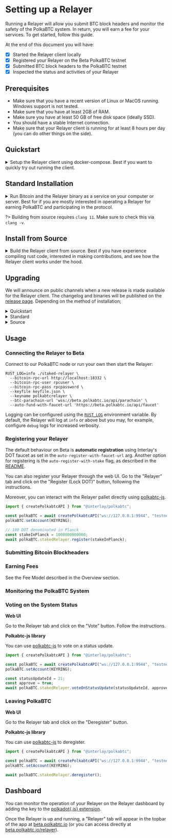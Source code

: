 # Setting up a Relayer

Running a Relayer will allow you submit BTC block headers and monitor the safety of the PolkaBTC system.
In return, you will earn a fee for your services.
To get started, follow this guide.

At the end of this document you will have:

- [x] Started the Relayer client locally
- [x] Registered your Relayer on the Beta PolkaBTC testnet
- [x] Submitted BTC block headers to the PolkaBTC testnet
- [x] Inspected the status and activities of your Relayer

## Prerequisites

- Make sure that you have a recent version of Linux or MacOS running. Windows support is not tested.
- Make sure that you have at least 2GB of RAM.
- Make sure you have at least 50 GB of free disk space (ideally SSD).
- You should have a stable Internet connection.
- Make sure that your Relayer client is running for at least 8 hours per day (you can do other things on the side).

## Quickstart

<details>
<summary>
Setup the Relayer client using docker-compose. Best if you want to quickly try out running the client.
</summary>

### 1. Download the docker-compose file to start the Relayer client and the Bitcoin node.

```
mkdir relayer && cd relayer
wget https://raw.githubusercontent.com/interlay/polkabtc-docs/master/scripts/staked-relayer/docker-compose.yml
```

### 2. Add your Polkadot account to use with your Relayer

Add a `keyfile.json` file into that folder that contains the mnemonic of the account you want to use for the Relayer, e.g.:

```json
{
  "polkabtcrelayer": "mango inspire guess truly stone husband double exhaust reflect wood soldier steel"
}
```

!> The mnemonic shown above is for display purposes only. DO NOT share or reuse menumonics.

You may use [subkey](https://substrate.dev/docs/en/knowledgebase/integrate/subkey) to generate this automatically:

```shell
subkey generate --output-type json | jq '{"polkabtcrelayer": .secretPhrase}' > keyfile.json
```

Please use a separate keyname and mnemonic for each client.

### 3. Start the Relayer client

(Optional) If you already have a locally running Bitcoin testnet node, only start the Relayer client:

```shell
docker-compose up staked_relayer
```

?> You may need to edit the docker-compose to point `--bitcoin-rpc-url` to `http://localhost:18332`.

You can run the entire Relayer client and the Bitcoin node with the following command:

```shell
docker-compose up
```

</details>

## Standard Installation

<details>
<summary>
Run Bitcoin and the Relayer binary as a service on your computer or server. Best for if you are mostly interested in operating a Relayer for earning PolkaBTC and participating in the protocol.
</summary>

!> This method is currently only supported for Linux.

### 1. Install a local Bitcoin node

Download and install a [Bitcoin Core full-node](https://bitcoin.org/en/full-node#what-is-a-full-node) by following the [Linux instructions](https://bitcoin.org/en/full-node#linux-instructions).

### 2. Start the Bitcoin testnet node

?> Synchronizing the BTC testnet takes about 30 GB of storage and takes a couple of hours depending on your internet connection.

The Relayer requires a Bitcoin node with only part of the data. You can start Bitcoin with the following [optimizations](https://bitcoin.org/en/full-node#what-is-a-full-node):

```shell
bitcoind -testnet -server -maxuploadtarget=200 -blocksonly -rpcuser=rpcuser -rpcpassword=rpcpassword
```

### 3. Install the Relayer client

Create a folder for your Relayer and enter it:

```shell
mkdir relayer && cd relayer
```

?> _TODO_ Add the link to the binary
Download the Relayer binary:

```shell
wget https://github.com/interlay/polkabtc-clients/releases/download/0.7.2/staked-relayer
```

Make the binary executable:

```shell
chmod +x staked-relayer
```

### 4. Add your Polkadot account to use with your Relayer

Add a `keyfile.json` file into that folder that contains the mnemonic of the account you want to use for the Relayer, e.g.:

```json
{
  "polkabtcrelayer": "mango inspire guess truly stone husband double exhaust reflect wood soldier steel"
}
```

!> The mnemonic shown above is for display purposes only. DO NOT share or reuse menumonics.

You may use [subkey](https://substrate.dev/docs/en/knowledgebase/integrate/subkey) to generate this automatically:

```shell
subkey generate --output-type json | jq '{"polkabtcrelayer": .secretPhrase}' > keyfile.json
```

Please use a separate keyname and mnemonic for each client.

### 5.A. Start the Relayer client as a systemd service

?> Some of the most common Linux systems support this approach (see [systemd](https://en.wikipedia.org/wiki/Systemd)).

```shell
wget https://raw.githubusercontent.com/interlay/polkabtc-docs/master/scripts/staked-relayer/setup
wget https://raw.githubusercontent.com/interlay/polkabtc-docs/master/scripts/staked-relayer/polkabtc-relayer.service
chmod +x ./setup && sudo ./setup
systemctl daemon-reload
systemctl start polkabtc-relayer.service
```

You can then check the status of your service by running:

```shell
journalctl --follow _SYSTEMD_UNIT=polkabtc-relayer.service
```

Or by streaming the logs to the `relayer.log` file in the current directory:

```shell
journalctl --follow _SYSTEMD_UNIT=polkabtc-relayer.service &> relayer.log
```

To stop the service, run:

```shell
systemctl stop polkabtc-relayer.service
```

### 5.B. OPTIONAL: Start the Relayer client directly

To start the client manually, follow the [instructions below](#usage).

</details>

?> Building from source requires `clang 11`. Make sure to check this via `clang -v`.

## Install from Source

<details>
<summary>
Build the Relayer client from source. Best if you have experience compiling rust code, interested in making contributions, and see how the Relayer client works under the hood.
</summary>

### 1. Install Rust

```shell
curl https://sh.rustup.rs -sSf | sh
rustup toolchain install nightly-2021-01-25
rustup default nightly-2021-01-25
```

### 2. Install a local Bitcoin node

Download and install a [Bitcoin Core full-node](https://bitcoin.org/en/full-node#what-is-a-full-node) by following the [Linux instructions](https://bitcoin.org/en/full-node#linux-instructions), [Windows instructions](https://bitcoin.org/en/full-node#windows-instructions) or [MAX OS X instructions](https://bitcoin.org/en/full-node#mac-os-x-instructions).

### 3. Start the Bitcoin testnet node

?> Synchronizing the BTC testnet takes about 30 GB of storage and takes a couple of hours depending on your internet connection.

The Relayer requires a Bitcoin node with only part of the data. You can start Bitcoin with the following [optimizations](https://bitcoin.org/en/full-node#what-is-a-full-node):

```shell
bitcoind -testnet -server -maxuploadtarget=200 -blocksonly -rpcuser=rpcuser -rpcpassword=rpcpassword
```

### 4. Build the Relayer client

?> This step will take about 45 minutes depending on your CPU.

Clone the Relayer code, checkout release `0.7.2`, and build the client:

```shell
git clone git@github.com:interlay/polkabtc-clients.git
cd polkabtc-clients
git checkout 0.7.2
cargo build -p staked-relayer
```

### 5. Add your Polkadot account to use with your Relayer

Add a `keyfile.json` file into that folder that contains the mnemonic of the account you want to use for the Relayer, e.g.:

```json
{
  "polkabtcrelayer": "mango inspire guess truly stone husband double exhaust reflect wood soldier steel"
}
```

!> The mnemonic shown above is for display purposes only. DO NOT share or reuse menumonics.

You may use [subkey](https://substrate.dev/docs/en/knowledgebase/integrate/subkey) to generate this automatically:

```shell
subkey generate --output-type json | jq '{"polkabtcrelayer": .secretPhrase}' > keyfile.json
```

Please use a separate keyname and mnemonic for each client.

### 6. Start the Relayer client

To start the client, you can connect to our parachain full node:

```shell
RUST_LOG=info cargo run -p staked-relayer -- \
  --bitcoin-rpc-url http://localhost:18332 \
  --bitcoin-rpc-user rpcuser \
  --bitcoin-rpc-pass rpcpassword \
  --keyfile keyfile.json \
  --keyname polkabtcrelayer \
  --btc-parachain-url 'wss://beta.polkabtc.io/api/parachain' \
  --auto-fund-with-faucet-url 'https://beta.polkabtc.io/api/faucet'
```

### For a local development setup, check the README

Go to the Relayer client [README](https://github.com/interlay/polkabtc-clients/tree/master/staked-relayer).

</details>

## Upgrading

We will announce on public channels when a new release is made available for the Relayer client. The changelog and binaries will be published on the [release page](https://github.com/interlay/polkabtc-clients/releases). Depending on the method of installation;

<!-- QUICKSTART -->
<details>
<summary>
Quickstart
</summary>

### 1. Stop the containers

```shell
docker-compose down
```

### 2. Re-download the script

```shell
rm docker-compose.yaml
wget https://raw.githubusercontent.com/interlay/polkabtc-docs/master/scripts/staked-relayer/docker-compose.yml
docker-compose up
```

</details>

<!-- STANDARD -->
<details>
<summary>
Standard
</summary>

### 1. Stop the service

```shell
systemctl stop polkabtc-relayer.service
```

OR terminate the process with `Ctrl+C`.

### 2. Re-download the binary and setup script

```shell
wget https://github.com/interlay/polkabtc-clients/releases/download/0.7.2/staked-relayer-0.7.2-x86_64-linux-gnu
mv staked-relayer-0.7.2-x86_64-linux-gnu staked-relayer
wget https://raw.githubusercontent.com/interlay/polkabtc-docs/master/scripts/staked-relayer/setup
chmod +x ./setup && sudo ./setup
systemctl start polkabtc-relayer.service
```

</details>

<!-- SOURCE -->
<details>
<summary>
Source
</summary>

Terminate the process using `Ctrl+C` and follow the instructions above to re-compile.

</details>

## Usage

### Connecting the Relayer to Beta

Connect to our PolkaBTC node or run your own then start the Relayer:

```shell
RUST_LOG=info ./staked-relayer \
  --bitcoin-rpc-url http://localhost:18332 \
  --bitcoin-rpc-user rpcuser \
  --bitcoin-rpc-pass rpcpassword \
  --keyfile keyfile.json \
  --keyname polkabtcrelayer \
  --btc-parachain-url 'wss://beta.polkabtc.io/api/parachain' \
  --auto-fund-with-faucet-url 'https://beta.polkabtc.io/api/faucet'
```

Logging can be configured using the [`RUST_LOG`](https://docs.rs/env_logger/0.8.3/env_logger/#enabling-logging) environment variable.
By default, the Relayer will log at `info` or above but you may, for example, configure `debug` logs for increased verbosity.

### Registering your Relayer

The default behaviour on Beta is **automatic registration** using Interlay's DOT faucet as set in the `auto-register-with-faucet-url` arg. Another option for registering is the `auto-register-with-stake` flag, as described in the [README](https://github.com/interlay/polkabtc-clients/tree/master/staked-relayer).

You can also register your Relayer through the web UI. Go to the "Relayer" tab and click on the "Register (Lock DOT)" button, following the instructions.

Moreover, you can interact with the Relayer pallet directly using [polkabtc-js](https://github.com/interlay/polkabtc-js).

```js
import { createPolkabtcAPI } from "@interlay/polkabtc";

const polkaBTC = await createPolkabtcAPI("ws://127.0.0.1:9944", "testnet");
polkaBTC.setAccount(KEYRING);

// 100 DOT denominated in Planck
const stakeInPlanck = 1000000000000;
await polkaBTC.stakedRelayer.register(stakeInPlanck);
```

### Submitting Bitcoin Blockheaders

### Earning Fees

See the Fee Model described in the Overview section.

### Monitoring the PolkaBTC System

### Voting on the System Status

**Web UI**

Go to the Relayer tab and click on the "Vote" button. Follow the instructions.

**Polkabtc-js library**

You can use [polkabtc-js](https://github.com/interlay/polkabtc-js) to vote on a status update.

```js
import { createPolkabtcAPI } from "@interlay/polkabtc";

const polkaBTC = await createPolkabtcAPI("ws://127.0.0.1:9944", "testnet");
polkaBTC.setAccount(KEYRING);

const statusUpdateId = 21;
const approve = true;
await polkaBTC.stakedRelayer.voteOnStatusUpdate(statusUpdateId, approve);
```

### Leaving PolkaBTC

**Web UI**

Go to the Relayer tab and click on the "Deregister" button.

**Polkabtc-js library**

You can use [polkabtc-js](https://github.com/interlay/polkabtc-js) to deregister.

```js
import { createPolkabtcAPI } from "@interlay/polkabtc";

const polkaBTC = await createPolkabtcAPI("ws://127.0.0.1:9944", "testnet");
polkaBTC.setAccount(KEYRING);

await polkaBTC.stakedRelayer.deregister();
```

<!--
## Advanced

### Key Management

### Running the Relayer as a Service

### Restarting the Relayer

### Making Changes to the Relayer

-->

## Dashboard

You can monitor the operation of your Relayer on the Relayer dashboard by adding the key to the [polkadot{.js} extension](https://polkadot.js.org/extension/).

Once the Relayer is up and running, a "Relayer" tab will appear in the topbar of the app at [beta.polkabtc.io](https://beta.polkabtc.io/) (or you can access directly at [beta.polkabtc.io/relayer](https://beta.polkabtc.io/relayer)).
